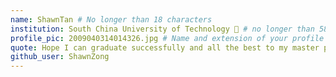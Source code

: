 ```yaml
---
name: ShawnTan # No longer than 18 characters
institution: South China University of Technology 🚩 # no longer than 58 characters
profile_pic: 2009040314014326.jpg # Name and extension of your profile picture(ex. mona.png)
quote: Hope I can graduate successfully and all the best to my master program! # no longer than 100 characters
github_user: ShawnZong
---
```

